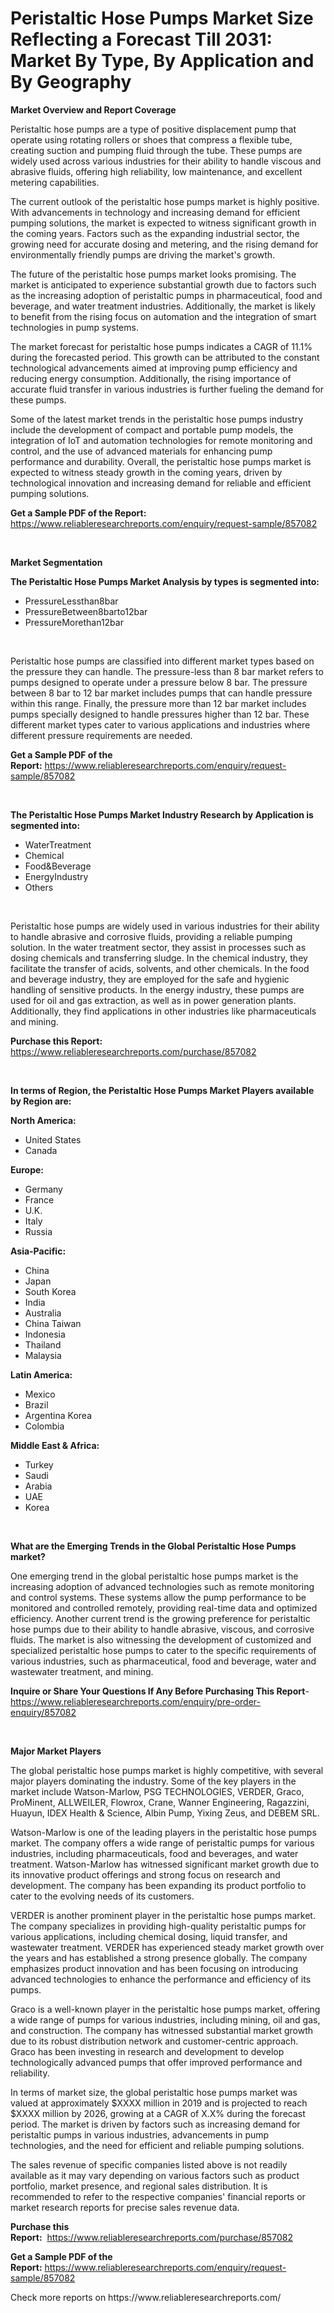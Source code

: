 <p><h1>Peristaltic Hose Pumps Market Size Reflecting a Forecast Till 2031: Market By Type, By Application and By Geography</h1></p><p><strong>Market Overview and Report Coverage</strong></p>
<p><p>Peristaltic hose pumps are a type of positive displacement pump that operate using rotating rollers or shoes that compress a flexible tube, creating suction and pumping fluid through the tube. These pumps are widely used across various industries for their ability to handle viscous and abrasive fluids, offering high reliability, low maintenance, and excellent metering capabilities.</p><p>The current outlook of the peristaltic hose pumps market is highly positive. With advancements in technology and increasing demand for efficient pumping solutions, the market is expected to witness significant growth in the coming years. Factors such as the expanding industrial sector, the growing need for accurate dosing and metering, and the rising demand for environmentally friendly pumps are driving the market's growth.</p><p>The future of the peristaltic hose pumps market looks promising. The market is anticipated to experience substantial growth due to factors such as the increasing adoption of peristaltic pumps in pharmaceutical, food and beverage, and water treatment industries. Additionally, the market is likely to benefit from the rising focus on automation and the integration of smart technologies in pump systems.</p><p>The market forecast for peristaltic hose pumps indicates a CAGR of 11.1% during the forecasted period. This growth can be attributed to the constant technological advancements aimed at improving pump efficiency and reducing energy consumption. Additionally, the rising importance of accurate fluid transfer in various industries is further fueling the demand for these pumps.</p><p>Some of the latest market trends in the peristaltic hose pumps industry include the development of compact and portable pump models, the integration of IoT and automation technologies for remote monitoring and control, and the use of advanced materials for enhancing pump performance and durability. Overall, the peristaltic hose pumps market is expected to witness steady growth in the coming years, driven by technological innovation and increasing demand for reliable and efficient pumping solutions.</p></p>
<p><strong>Get a Sample PDF of the Report:</strong> <a href="https://www.reliableresearchreports.com/enquiry/request-sample/857082">https://www.reliableresearchreports.com/enquiry/request-sample/857082</a></p>
<p>&nbsp;</p>
<p><strong>Market Segmentation</strong></p>
<p><strong>The Peristaltic Hose Pumps Market Analysis by types is segmented into:</strong></p>
<p><ul><li>PressureLessthan8bar</li><li>PressureBetween8barto12bar</li><li>PressureMorethan12bar</li></ul></p>
<p>&nbsp;</p>
<p><p>Peristaltic hose pumps are classified into different market types based on the pressure they can handle. The pressure-less than 8 bar market refers to pumps designed to operate under a pressure below 8 bar. The pressure between 8 bar to 12 bar market includes pumps that can handle pressure within this range. Finally, the pressure more than 12 bar market includes pumps specially designed to handle pressures higher than 12 bar. These different market types cater to various applications and industries where different pressure requirements are needed.</p></p>
<p><strong>Get a Sample PDF of the Report:</strong>&nbsp;<a href="https://www.reliableresearchreports.com/enquiry/request-sample/857082">https://www.reliableresearchreports.com/enquiry/request-sample/857082</a></p>
<p>&nbsp;</p>
<p><strong>The Peristaltic Hose Pumps Market Industry Research by Application is segmented into:</strong></p>
<p><ul><li>WaterTreatment</li><li>Chemical</li><li>Food&Beverage</li><li>EnergyIndustry</li><li>Others</li></ul></p>
<p>&nbsp;</p>
<p><p>Peristaltic hose pumps are widely used in various industries for their ability to handle abrasive and corrosive fluids, providing a reliable pumping solution. In the water treatment sector, they assist in processes such as dosing chemicals and transferring sludge. In the chemical industry, they facilitate the transfer of acids, solvents, and other chemicals. In the food and beverage industry, they are employed for the safe and hygienic handling of sensitive products. In the energy industry, these pumps are used for oil and gas extraction, as well as in power generation plants. Additionally, they find applications in other industries like pharmaceuticals and mining.</p></p>
<p><strong>Purchase this Report:</strong>&nbsp; <a href="https://www.reliableresearchreports.com/purchase/857082">https://www.reliableresearchreports.com/purchase/857082</a></p>
<p>&nbsp;</p>
<p><strong>In terms of Region, the Peristaltic Hose Pumps Market Players available by Region are:</strong></p>
<p>
    <p> <strong> North America: </strong>
        <ul>
            <li>United States</li>
            <li>Canada</li>
        </ul>
        </p> 
    <p> <strong> Europe: </strong>
        <ul>
            <li>Germany</li>
            <li>France</li>
            <li>U.K.</li>
            <li>Italy</li>
            <li>Russia</li>
        </ul>
        </p> 
    <p> <strong> Asia-Pacific: </strong>
        <ul>
            <li>China</li>
            <li>Japan</li>
            <li>South Korea</li>
            <li>India</li>
            <li>Australia</li>
            <li>China Taiwan</li>
            <li>Indonesia</li>
            <li>Thailand</li>
            <li>Malaysia</li>
        </ul>
        </p> 
    <p> <strong> Latin America: </strong>
        <ul>
            <li>Mexico</li>
            <li>Brazil</li>
            <li>Argentina Korea</li>
            <li>Colombia</li>
        </ul>
        </p> 
    <p> <strong> Middle East & Africa: </strong>
        <ul>
            <li>Turkey</li>
            <li>Saudi</li>
            <li>Arabia</li>
            <li>UAE</li>
            <li>Korea</li>
        </ul>
    </p>
    </p>
<p>&nbsp;</p>
<p><strong>What are the Emerging Trends in the Global Peristaltic Hose Pumps market?</strong></p>
<p><p>One emerging trend in the global peristaltic hose pumps market is the increasing adoption of advanced technologies such as remote monitoring and control systems. These systems allow the pump performance to be monitored and controlled remotely, providing real-time data and optimized efficiency. Another current trend is the growing preference for peristaltic hose pumps due to their ability to handle abrasive, viscous, and corrosive fluids. The market is also witnessing the development of customized and specialized peristaltic hose pumps to cater to the specific requirements of various industries, such as pharmaceutical, food and beverage, water and wastewater treatment, and mining.</p></p>
<p><strong>Inquire or Share Your Questions If Any Before Purchasing This Report</strong>- <a href="https://www.reliableresearchreports.com/enquiry/pre-order-enquiry/857082">https://www.reliableresearchreports.com/enquiry/pre-order-enquiry/857082</a></p>
<p>&nbsp;</p>
<p><strong>Major Market Players</strong></p>
<p><p>The global peristaltic hose pumps market is highly competitive, with several major players dominating the industry. Some of the key players in the market include Watson-Marlow, PSG TECHNOLOGIES, VERDER, Graco, ProMinent, ALLWEILER, Flowrox, Crane, Wanner Engineering, Ragazzini, Huayun, IDEX Health & Science, Albin Pump, Yixing Zeus, and DEBEM SRL.</p><p>Watson-Marlow is one of the leading players in the peristaltic hose pumps market. The company offers a wide range of peristaltic pumps for various industries, including pharmaceuticals, food and beverages, and water treatment. Watson-Marlow has witnessed significant market growth due to its innovative product offerings and strong focus on research and development. The company has been expanding its product portfolio to cater to the evolving needs of its customers.</p><p>VERDER is another prominent player in the peristaltic hose pumps market. The company specializes in providing high-quality peristaltic pumps for various applications, including chemical dosing, liquid transfer, and wastewater treatment. VERDER has experienced steady market growth over the years and has established a strong presence globally. The company emphasizes product innovation and has been focusing on introducing advanced technologies to enhance the performance and efficiency of its pumps.</p><p>Graco is a well-known player in the peristaltic hose pumps market, offering a wide range of pumps for various industries, including mining, oil and gas, and construction. The company has witnessed substantial market growth due to its robust distribution network and customer-centric approach. Graco has been investing in research and development to develop technologically advanced pumps that offer improved performance and reliability.</p><p>In terms of market size, the global peristaltic hose pumps market was valued at approximately $XXXX million in 2019 and is projected to reach $XXXX million by 2026, growing at a CAGR of X.X% during the forecast period. The market is driven by factors such as increasing demand for peristaltic pumps in various industries, advancements in pump technologies, and the need for efficient and reliable pumping solutions.</p><p>The sales revenue of specific companies listed above is not readily available as it may vary depending on various factors such as product portfolio, market presence, and regional sales distribution. It is recommended to refer to the respective companies' financial reports or market research reports for precise sales revenue data.</p></p>
<p><strong>Purchase this Report:</strong>&nbsp;&nbsp;<a href="https://www.reliableresearchreports.com/purchase/857082">https://www.reliableresearchreports.com/purchase/857082</a></p>
<p></p>
<p><strong>Get a Sample PDF of the Report:</strong>&nbsp;<a href="https://www.reliableresearchreports.com/enquiry/request-sample/857082">https://www.reliableresearchreports.com/enquiry/request-sample/857082</a></p>
<p>Check more reports on https://www.reliableresearchreports.com/</p>